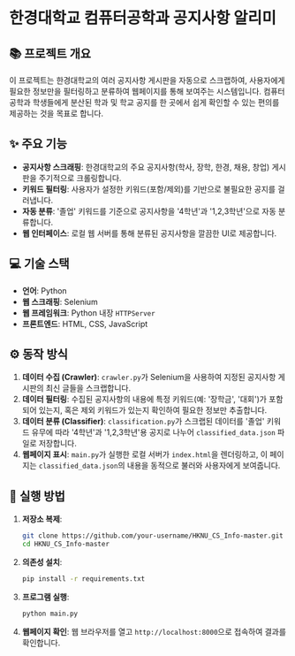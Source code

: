 # 한경대학교 컴퓨터공학과 공지사항 알리미

## 📚 프로젝트 개요
이 프로젝트는 한경대학교의 여러 공지사항 게시판을 자동으로 스크랩하여, 사용자에게 필요한 정보만을 필터링하고 분류하여 웹페이지를 통해 보여주는 시스템입니다. 컴퓨터공학과 학생들에게 분산된 학과 및 학교 공지를 한 곳에서 쉽게 확인할 수 있는 편의를 제공하는 것을 목표로 합니다.

## ✨ 주요 기능
- **공지사항 스크래핑**: 한경대학교의 주요 공지사항(학사, 장학, 한경, 채용, 창업) 게시판을 주기적으로 크롤링합니다.
- **키워드 필터링**: 사용자가 설정한 키워드(포함/제외)를 기반으로 불필요한 공지를 걸러냅니다.
- **자동 분류**: '졸업' 키워드를 기준으로 공지사항을 '4학년'과 '1,2,3학년'으로 자동 분류합니다.
- **웹 인터페이스**: 로컬 웹 서버를 통해 분류된 공지사항을 깔끔한 UI로 제공합니다.

## 💻 기술 스택
- **언어**: Python
- **웹 스크래핑**: Selenium
- **웹 프레임워크**: Python 내장 `HTTPServer`
- **프론트엔드**: HTML, CSS, JavaScript

## ⚙️ 동작 방식
1.  **데이터 수집 (Crawler)**: `crawler.py`가 Selenium을 사용하여 지정된 공지사항 게시판의 최신 글들을 스크랩합니다.
2.  **데이터 필터링**: 수집된 공지사항의 내용에 특정 키워드(예: '장학금', '대회')가 포함되어 있는지, 혹은 제외 키워드가 있는지 확인하여 필요한 정보만 추출합니다.
3.  **데이터 분류 (Classifier)**: `classification.py`가 스크랩된 데이터를 '졸업' 키워드 유무에 따라 '4학년'과 '1,2,3학년'용 공지로 나누어 `classified_data.json` 파일로 저장합니다.
4.  **웹페이지 표시**: `main.py`가 실행한 로컬 서버가 `index.html`을 렌더링하고, 이 페이지는 `classified_data.json`의 내용을 동적으로 불러와 사용자에게 보여줍니다.

## 🚀 실행 방법
1.  **저장소 복제**:
    ```bash
    git clone https://github.com/your-username/HKNU_CS_Info-master.git
    cd HKNU_CS_Info-master
    ```

2.  **의존성 설치**:
    ```bash
    pip install -r requirements.txt
    ```

3.  **프로그램 실행**:
    ```bash
    python main.py
    ```

4.  **웹페이지 확인**:
    웹 브라우저를 열고 `http://localhost:8000`으로 접속하여 결과를 확인합니다.
